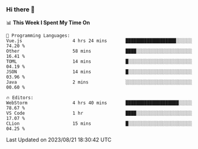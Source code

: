 ### Hi there 👋

<!--
**asdf12303116/asdf12303116** is a ✨ _special_ ✨ repository because its `README.md` (this file) appears on your GitHub profile.

Here are some ideas to get you started:

- 🔭 I’m currently working on ...
- 🌱 I’m currently learning ...
- 👯 I’m looking to collaborate on ...
- 🤔 I’m looking for help with ...
- 💬 Ask me about ...
- 📫 How to reach me: ...
- 😄 Pronouns: ...
- ⚡ Fun fact: ...
-->

<!--START_SECTION:waka-->
📊 **This Week I Spent My Time On** 

```text
💬 Programming Languages: 
Vue.js                   4 hrs 24 mins       ███████████████████░░░░░░   74.20 % 
Other                    58 mins             ████░░░░░░░░░░░░░░░░░░░░░   16.41 % 
TOML                     14 mins             █░░░░░░░░░░░░░░░░░░░░░░░░   04.19 % 
JSON                     14 mins             █░░░░░░░░░░░░░░░░░░░░░░░░   03.96 % 
Java                     2 mins              ░░░░░░░░░░░░░░░░░░░░░░░░░   00.60 % 

🔥 Editors: 
WebStorm                 4 hrs 40 mins       ████████████████████░░░░░   78.67 % 
VS Code                  1 hr                ████░░░░░░░░░░░░░░░░░░░░░   17.07 % 
CLion                    15 mins             █░░░░░░░░░░░░░░░░░░░░░░░░   04.25 % 
```


 Last Updated on 2023/08/21 18:30:42 UTC
<!--END_SECTION:waka-->
